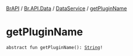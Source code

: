 [BrAPI](../../index.md) / [Br.API.Data](../index.md) / [DataService](index.md) / [getPluginName](./get-plugin-name.md)

# getPluginName

`abstract fun getPluginName(): `[`String`](https://kotlinlang.org/api/latest/jvm/stdlib/kotlin/-string/index.html)`!`